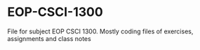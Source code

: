# EOP-CSCI-1300
File for subject EOP CSCI 1300. Mostly coding files of exercises, assignments and class notes
